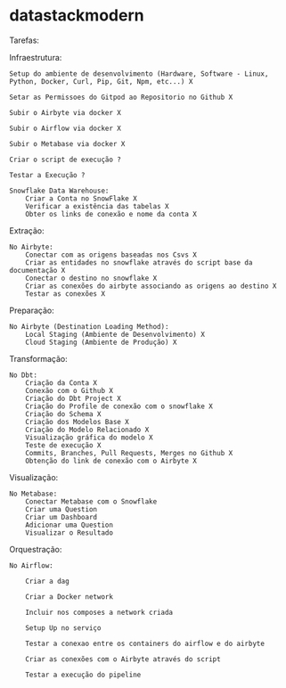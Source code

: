 # datastackmodern

Tarefas: 


Infraestrutura:

    Setup do ambiente de desenvolvimento (Hardware, Software - Linux, Python, Docker, Curl, Pip, Git, Npm, etc...) X

    Setar as Permissoes do Gitpod ao Repositorio no Github X

    Subir o Airbyte via docker X

    Subir o Airflow via docker X

    Subir o Metabase via docker X

    Criar o script de execução ?

    Testar a Execução ?

    Snowflake Data Warehouse:
        Criar a Conta no SnowFlake X
        Verificar a existência das tabelas X
        Obter os links de conexão e nome da conta X

Extração:

    No Airbyte:
        Conectar com as origens baseadas nos Csvs X
        Criar as entidades no snowflake através do script base da documentação X
        Conectar o destino no snowflake X
        Criar as conexões do airbyte associando as origens ao destino X
        Testar as conexões X

Preparação:

    No Airbyte (Destination Loading Method):
        Local Staging (Ambiente de Desenvolvimento) X
        Cloud Staging (Ambiente de Produção) X

Transformação:

    No Dbt:
        Criação da Conta X
        Conexão com o Github X
        Criação do Dbt Project X
        Criação do Profile de conexão com o snowflake X
        Criação do Schema X
        Criação dos Modelos Base X
        Criação do Modelo Relacionado X
        Visualização gráfica do modelo X
        Teste de execução X
        Commits, Branches, Pull Requests, Merges no Github X
        Obtenção do link de conexão com o Airbyte X

Visualização:

    No Metabase:
        Conectar Metabase com o Snowflake
        Criar uma Question
        Criar um Dashboard
        Adicionar uma Question
        Visualizar o Resultado

Orquestração:

    No Airflow:

        Criar a dag

        Criar a Docker network

        Incluir nos composes a network criada

        Setup Up no serviço

        Testar a conexao entre os containers do airflow e do airbyte

        Criar as conexões com o Airbyte através do script

        Testar a execução do pipeline

